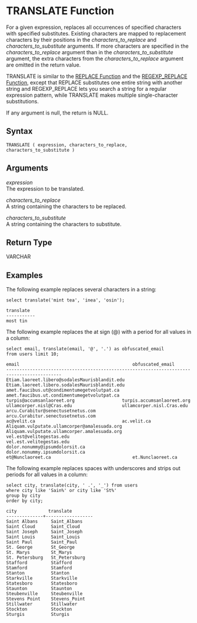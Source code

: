 # TRANSLATE Function<a name="r_TRANSLATE"></a>

For a given expression, replaces all occurrences of specified characters with specified substitutes\. Existing characters are mapped to replacement characters by their positions in the *characters\_to\_replace* and *characters\_to\_substitute* arguments\. If more characters are specified in the *characters\_to\_replace* argument than in the *characters\_to\_substitute* argument, the extra characters from the *characters\_to\_replace* argument are omitted in the return value\.

TRANSLATE is similar to the [REPLACE Function](r_REPLACE.md) and the [REGEXP\_REPLACE Function](REGEXP_REPLACE.md), except that REPLACE substitutes one entire string with another string and REGEXP\_REPLACE lets you search a string for a regular expression pattern, while TRANSLATE makes multiple single\-character substitutions\.

If any argument is null, the return is NULL\.

## Syntax<a name="r_TRANSLATE-synopsis"></a>

```
TRANSLATE ( expression, characters_to_replace, characters_to_substitute )
```

## Arguments<a name="r_TRANSLATE-arguments"></a>

 *expression*   
The expression to be translated\.

 *characters\_to\_replace*   
A string containing the characters to be replaced\.

 *characters\_to\_substitute*   
A string containing the characters to substitute\.

## Return Type<a name="r_TRANSLATE-return-type"></a>

VARCHAR

## Examples<a name="r_TRANSLATE-examples"></a>

The following example replaces several characters in a string: 

```
select translate('mint tea', 'inea', 'osin');

translate
-----------
most tin
```

The following example replaces the at sign \(@\) with a period for all values in a column: 

```
select email, translate(email, '@', '.') as obfuscated_email
from users limit 10;

email                                           obfuscated_email
-------------------------------------------------------------------------------------------
Etiam.laoreet.libero@sodalesMaurisblandit.edu   Etiam.laoreet.libero.sodalesMaurisblandit.edu
amet.faucibus.ut@condimentumegetvolutpat.ca     amet.faucibus.ut.condimentumegetvolutpat.ca
turpis@accumsanlaoreet.org	                turpis.accumsanlaoreet.org
ullamcorper.nisl@Cras.edu	                ullamcorper.nisl.Cras.edu
arcu.Curabitur@senectusetnetus.com              arcu.Curabitur.senectusetnetus.com
ac@velit.ca	                                ac.velit.ca
Aliquam.vulputate.ullamcorper@amalesuada.org    Aliquam.vulputate.ullamcorper.amalesuada.org
vel.est@velitegestas.edu                        vel.est.velitegestas.edu
dolor.nonummy@ipsumdolorsit.ca                  dolor.nonummy.ipsumdolorsit.ca
et@Nunclaoreet.ca                               et.Nunclaoreet.ca
```

 The following example replaces spaces with underscores and strips out periods for all values in a column: 

```
select city, translate(city, ' .', '_') from users
where city like 'Sain%' or city like 'St%'
group by city
order by city;

city            translate
--------------+------------------
Saint Albans     Saint_Albans
Saint Cloud      Saint_Cloud
Saint Joseph     Saint_Joseph
Saint Louis      Saint_Louis
Saint Paul       Saint_Paul
St. George       St_George
St. Marys        St_Marys
St. Petersburg   St_Petersburg
Stafford         Stafford
Stamford         Stamford
Stanton          Stanton
Starkville       Starkville
Statesboro       Statesboro
Staunton         Staunton
Steubenville     Steubenville
Stevens Point    Stevens_Point
Stillwater       Stillwater
Stockton         Stockton
Sturgis          Sturgis
```